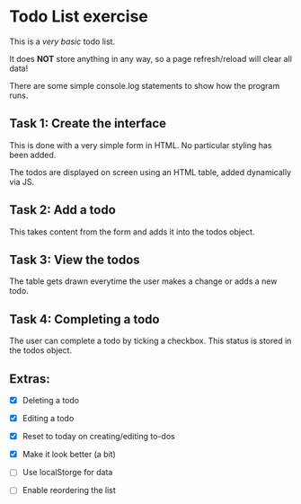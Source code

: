 # Todo List exercise

This is a *very basic* todo list.

It does **NOT** store anything in any way, so a page refresh/reload will clear all data!

There are some simple console.log statements to show how the program runs.

## Task 1: Create the interface

This is done with a very simple form in HTML. No particular styling has been added.

The todos are displayed on screen using an HTML table, added dynamically via JS.

## Task 2: Add a todo

This takes content from the form and adds it into the todos object.

## Task 3: View the todos

The table gets drawn everytime the user makes a change or adds a new todo.

## Task 4: Completing a todo

The user can complete a todo by ticking a checkbox. This status is stored in the todos object.

## Extras:

- [x] Deleting a todo
- [x] Editing a todo
- [x] Reset to today on creating/editing to-dos
- [x] Make it look better (a bit)
- [ ] Use localStorge for data
- [ ] Enable reordering the list

